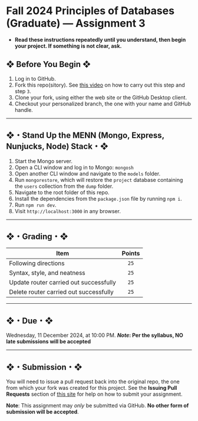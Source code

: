 # Fall 2024 Principles of Databases (Graduate) — Assignment 3

* **Read these instructions repeatedly until you understand, then begin your project. If something is not clear, ask.**

## ❖ Before You Begin ❖

1. Log in to GitHub.
2. Fork this repo(sitory). See [this video](http://code-warrior.github.io/tutorials/git/github/forking-and-cloning-at-the-github-web-site/) on how to carry out this step and step `3`.
3. Clone your fork, using either the web site or the GitHub Desktop client.
4. Checkout your personalized branch, the one with your name and GitHub handle.

---
## ❖・Stand Up the MENN (Mongo, Express, Nunjucks, Node) Stack・❖

1. Start the Mongo server.
2. Open a CLI window and log in to Mongo: `mongosh`
3. Open another CLI window and navigate to the `models` folder.
4. Run `mongorestore`, which will restore the `project` database containing the `users` collection from the `dump` folder.
5. Navigate to the root folder of this repo.
6. Install the dependencies from the `package.json` file by running `npm i`.
7. Run `npm run dev`.
8. Visit `http://localhost:3000` in any browser.

---

## ❖・Grading・❖

| Item                                   | Points |
|----------------------------------------|:------:|
| Following directions                   |  `25`  |
| Syntax, style, and neatness            |  `25`  |
| Update router carried out successfully |  `25`  |
| Delete router carried out successfully |  `25`  |

---

## ❖・Due・❖

Wednesday, 11 December 2024, at 10:00 PM. ***Note*: Per the syllabus, NO late submissions will be accepted**

---

## ❖・Submission・❖

You will need to issue a pull request back into the original repo, the one from which your fork was created for this project. See the **Issuing Pull Requests** section of [this site](http://code-warrior.github.io/tutorials/git/github/index.html) for help on how to submit your assignment.

**Note**: This assignment may *only* be submitted via GitHub. **No other form of submission will be accepted**.
